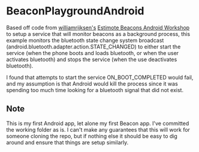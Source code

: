 # BeaconPlaygroundAndroid

Based off code from [williamrijksen's](https://github.com/williamrijksen) [Estimote Beacons Android Workshop](https://github.com/williamrijksen/Workshop-Estimote-Beacons-Android) to setup a service that will monitor beacons as a background process, this example monitors the bluetooth state change system broadcast (android.bluetooth.adapter.action.STATE_CHANGED) to either start the service (when the phone boots and loads bluetooth, or when the user activates bluetooth) and stops the service (when the use deactivates bluetooth).

I found that attempts to start the service ON_BOOT_COMPLETED would fail, and my assumption is that Android would kill the process since it was spending too much time looking for a bluetooth signal that did not exist. 

## Note

This is my first Android app, let alone my first Beacon app. I've committed the working folder as is. I can't make any guarantees that this will work for someone cloning the repo, but if nothing else it should be easy to dig around and ensure that things are setup similarly.

